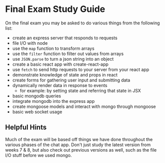 # Final Exam Study Guide

On the final exam you may be asked to do various things from the following list:

* create an express server that responds to requests
* file I/O with node
* use the `map` function to transform arrays
* use the `filter` function to filter out values from arrays
* use `JSON.parse` to turn a json string into an object
* create a basic react app with create-react-app
* use `fetch` to send http requests to your server from your react app
* demonstrate knowledge of state and props in react
* create forms for gathering user input and submitting data
* dynamically render data in response to events
  * for example: by setting state and referring that state in JSX
* basic mongodb queries
* integrate mongodb into the express app
* create mongoose models and interact with mongo through mongoose
* basic web socket usage

## Helpful Hints

Much of the exam will be based off things we have done throughout the various phases of the chat app. Don't just study the latest version from weeks 7 & 8, but also check out previous versions as well, such as the file I/O stuff before we used mongo.


